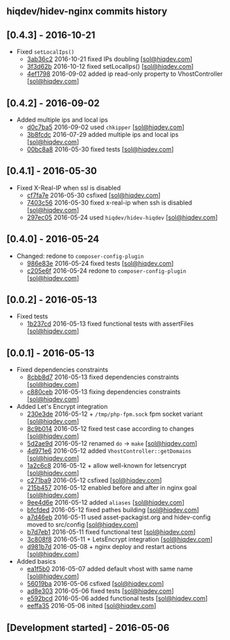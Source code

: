 hiqdev/hidev-nginx commits history
----------------------------------

## [0.4.3] - 2016-10-21

- Fixed `setLocalIps()`
    - [3ab36c2] 2016-10-21 fixed IPs doubling [sol@hiqdev.com]
    - [3f3d62b] 2016-10-12 fixed setLocalIps() [sol@hiqdev.com]
    - [4ef1798] 2016-09-02 added ip read-only property to VhostController [sol@hiqdev.com]

## [0.4.2] - 2016-09-02

- Added multiple ips and local ips
    - [d0c7ba5] 2016-09-02 used `chkipper` [sol@hiqdev.com]
    - [3b8fcdc] 2016-07-29 added multiple ips and local ips [sol@hiqdev.com]
    - [00bc8a8] 2016-05-30 fixed tests [sol@hiqdev.com]

## [0.4.1] - 2016-05-30

- Fixed X-Real-IP when ssl is disabled
    - [cf7fa7e] 2016-05-30 csfixed [sol@hiqdev.com]
    - [7403c56] 2016-05-30 fixed x-real-ip when ssh is disabled [sol@hiqdev.com]
    - [297ec05] 2016-05-24 used `hiqdev/hidev-hiqdev` [sol@hiqdev.com]

## [0.4.0] - 2016-05-24

- Changed: redone to `composer-config-plugin`
    - [986e83e] 2016-05-24 fixed tests [sol@hiqdev.com]
    - [c205e6f] 2016-05-24 redone to `composer-config-plugin` [sol@hiqdev.com]

## [0.0.2] - 2016-05-13

- Fixed tests
    - [1b237cd] 2016-05-13 fixed functional tests with assertFiles [sol@hiqdev.com]

## [0.0.1] - 2016-05-13

- Fixed dependencies constraints
    - [8cbb8d7] 2016-05-13 fixed dependencies constraints [sol@hiqdev.com]
    - [c880ceb] 2016-05-13 fixing dependencies constraints [sol@hiqdev.com]
- Added Let's Encrypt integration
    - [230e3de] 2016-05-12 + `/tmp/php-fpm.sock` fpm socket variant [sol@hiqdev.com]
    - [8c9b014] 2016-05-12 fixed test case according to changes [sol@hiqdev.com]
    - [5d2ae9d] 2016-05-12 renamed `do` -> `make` [sol@hiqdev.com]
    - [4d971e6] 2016-05-12 added `VhostController::getDomains` [sol@hiqdev.com]
    - [1a2c6c8] 2016-05-12 + allow well-known for letsencrypt [sol@hiqdev.com]
    - [c271ba9] 2016-05-12 csfixed [sol@hiqdev.com]
    - [215b457] 2016-05-12 enabled before and after in nginx goal [sol@hiqdev.com]
    - [9ee4d6e] 2016-05-12 added `aliases` [sol@hiqdev.com]
    - [bfcfded] 2016-05-12 fixed pathes building [sol@hiqdev.com]
    - [a7d46eb] 2016-05-11 used asset-packagist.org and hidev-config moved to src/config [sol@hiqdev.com]
    - [b7d7eb1] 2016-05-11 fixed functional test [sol@hiqdev.com]
    - [3c808f8] 2016-05-11 + LetsEncrypt integration [sol@hiqdev.com]
    - [d981b7d] 2016-05-08 + nginx deploy and restart actions [sol@hiqdev.com]
- Added basics
    - [ea1f5b0] 2016-05-07 added default vhost with same name [sol@hiqdev.com]
    - [56019ba] 2016-05-06 csfixed [sol@hiqdev.com]
    - [ad8e303] 2016-05-06 fixed tests [sol@hiqdev.com]
    - [e592bcd] 2016-05-06 added functional tests [sol@hiqdev.com]
    - [eeffa35] 2016-05-06 inited [sol@hiqdev.com]

## [Development started] - 2016-05-06

[cf7fa7e]: https://github.com/hiqdev/hidev-nginx/commit/cf7fa7e
[7403c56]: https://github.com/hiqdev/hidev-nginx/commit/7403c56
[297ec05]: https://github.com/hiqdev/hidev-nginx/commit/297ec05
[986e83e]: https://github.com/hiqdev/hidev-nginx/commit/986e83e
[c205e6f]: https://github.com/hiqdev/hidev-nginx/commit/c205e6f
[1b237cd]: https://github.com/hiqdev/hidev-nginx/commit/1b237cd
[8cbb8d7]: https://github.com/hiqdev/hidev-nginx/commit/8cbb8d7
[c880ceb]: https://github.com/hiqdev/hidev-nginx/commit/c880ceb
[230e3de]: https://github.com/hiqdev/hidev-nginx/commit/230e3de
[8c9b014]: https://github.com/hiqdev/hidev-nginx/commit/8c9b014
[5d2ae9d]: https://github.com/hiqdev/hidev-nginx/commit/5d2ae9d
[4d971e6]: https://github.com/hiqdev/hidev-nginx/commit/4d971e6
[1a2c6c8]: https://github.com/hiqdev/hidev-nginx/commit/1a2c6c8
[c271ba9]: https://github.com/hiqdev/hidev-nginx/commit/c271ba9
[215b457]: https://github.com/hiqdev/hidev-nginx/commit/215b457
[9ee4d6e]: https://github.com/hiqdev/hidev-nginx/commit/9ee4d6e
[bfcfded]: https://github.com/hiqdev/hidev-nginx/commit/bfcfded
[a7d46eb]: https://github.com/hiqdev/hidev-nginx/commit/a7d46eb
[b7d7eb1]: https://github.com/hiqdev/hidev-nginx/commit/b7d7eb1
[3c808f8]: https://github.com/hiqdev/hidev-nginx/commit/3c808f8
[d981b7d]: https://github.com/hiqdev/hidev-nginx/commit/d981b7d
[ea1f5b0]: https://github.com/hiqdev/hidev-nginx/commit/ea1f5b0
[56019ba]: https://github.com/hiqdev/hidev-nginx/commit/56019ba
[ad8e303]: https://github.com/hiqdev/hidev-nginx/commit/ad8e303
[e592bcd]: https://github.com/hiqdev/hidev-nginx/commit/e592bcd
[eeffa35]: https://github.com/hiqdev/hidev-nginx/commit/eeffa35
[3b8fcdc]: https://github.com/hiqdev/hidev-nginx/commit/3b8fcdc
[00bc8a8]: https://github.com/hiqdev/hidev-nginx/commit/00bc8a8
[d0c7ba5]: https://github.com/hiqdev/hidev-nginx/commit/d0c7ba5
[3ab36c2]: https://github.com/hiqdev/hidev-nginx/commit/3ab36c2
[3f3d62b]: https://github.com/hiqdev/hidev-nginx/commit/3f3d62b
[4ef1798]: https://github.com/hiqdev/hidev-nginx/commit/4ef1798

